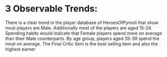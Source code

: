 # 3 Observable Trends:
There is a clear trend in the player database of HeroesOfPymoli that show most players are Male. Additionally most of the players are aged 15-24.
Spending habits would indicate that Female players spend more on average than their Male counterparts. By age group, players aged 35-39 spend the most on average.
The Final Critic Item is the best selling item and also the highest earner